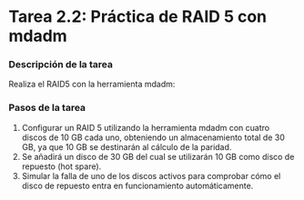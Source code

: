 # **Tarea 2.2: Práctica de RAID 5 con mdadm**

### **Descripción de la tarea**

Realiza el RAID5 con la herramienta mdadm:

### **Pasos de la tarea**

1. Configurar un RAID 5 utilizando la herramienta mdadm con cuatro discos de 10 GB cada uno, obteniendo un almacenamiento total de 30 GB, ya que 10 GB se destinarán al cálculo de la paridad.
2. Se añadirá un disco de 30 GB del cual se utilizarán 10 GB como disco de repuesto (hot spare).
3. Simular la falla de uno de los discos activos para comprobar cómo el disco de repuesto entra en funcionamiento automáticamente.
